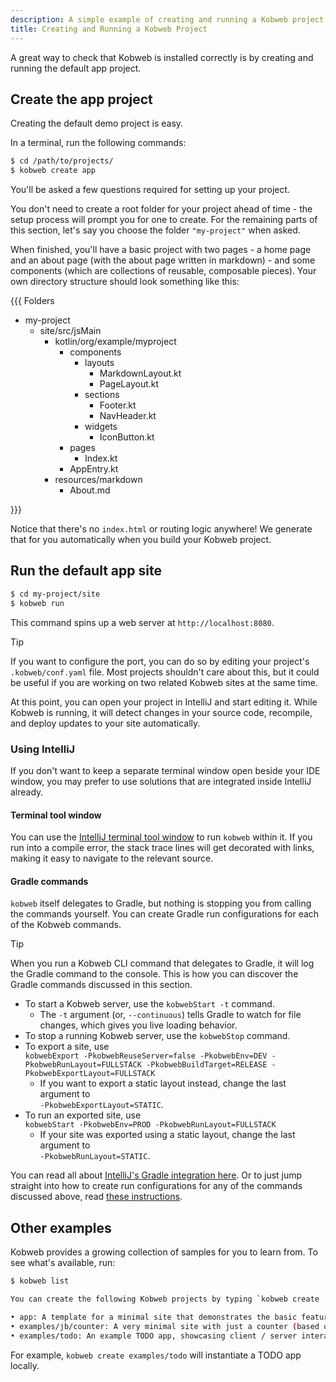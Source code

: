 ```yaml
---
description: A simple example of creating and running a Kobweb project.
title: Creating and Running a Kobweb Project
---
```


A great way to check that Kobweb is installed correctly is by creating and running the default app project.

## Create the app project

Creating the default demo project is easy.

In a terminal, run the following commands:

```bash
$ cd /path/to/projects/
$ kobweb create app
```

You'll be asked a few questions required for setting up your project.

You don't need to create a root folder for your project ahead of time - the setup process will prompt you for one to
create. For the remaining parts of this section, let's say you choose the folder `"my-project"` when asked.

When finished, you'll have a basic project with two pages - a home page and an about page (with the about page written
in markdown) - and some components (which are collections of reusable, composable pieces). Your own directory structure
should look something like this:

{{{ Folders

* my-project
  * site/src/jsMain
    * kotlin/org/example/myproject
      * components
        * layouts
          * MarkdownLayout.kt
          * PageLayout.kt
        * sections
          * Footer.kt
          * NavHeader.kt
        * widgets
          * IconButton.kt
      * pages
        * Index.kt
      * AppEntry.kt
    * resources/markdown
      * About.md

}}}

Notice that there's no `index.html` or routing logic anywhere! We generate that for you automatically when you build
your Kobweb project.

## Run the default app site

```bash
$ cd my-project/site
$ kobweb run
```

This command spins up a web server at `http://localhost:8080`.

> [!TIP]
> If you want to configure the port, you can do so by editing your project's `.kobweb/conf.yaml` file. Most projects
> shouldn't care about this, but it could be useful if you are working on two related Kobweb sites at the same time.

At this point, you can open your project in IntelliJ and start editing it. While Kobweb is running, it will detect
changes in your source code, recompile, and deploy updates to your site automatically.

### Using IntelliJ

If you don't want to keep a separate terminal window open beside your IDE window, you may prefer to use solutions that
are integrated inside IntelliJ already.

#### Terminal tool window

You can use the [IntelliJ terminal tool window](https://www.jetbrains.com/help/idea/terminal-emulator.html) to run
`kobweb` within it. If you run into a compile error, the stack trace lines will get decorated with
links, making it easy to navigate to the relevant source.

#### Gradle commands

`kobweb` itself delegates to Gradle, but nothing is stopping you from calling the commands yourself. You can create
Gradle run configurations for each of the Kobweb commands.

> [!TIP]
> When you run a Kobweb CLI command that delegates to Gradle, it will log the Gradle command to the console. This is
> how you can discover the Gradle commands discussed in this section.

* To start a Kobweb server, use the `kobwebStart -t` command.
    * The `-t` argument (or, `--continuous`) tells Gradle to watch for file changes, which gives you live loading behavior.
* To stop a running Kobweb server, use the `kobwebStop` command.
* To export a site, use<br>
  `kobwebExport -PkobwebReuseServer=false -PkobwebEnv=DEV -PkobwebRunLayout=FULLSTACK -PkobwebBuildTarget=RELEASE -PkobwebExportLayout=FULLSTACK`
    * If you want to export a static layout instead, change the last argument to<br>`-PkobwebExportLayout=STATIC`.
* To run an exported site, use<br>
  `kobwebStart -PkobwebEnv=PROD -PkobwebRunLayout=FULLSTACK`
    * If your site was exported using a static layout, change the last argument to<br>`-PkobwebRunLayout=STATIC`.

You can read all about [IntelliJ's Gradle integration here](https://www.jetbrains.com/help/idea/gradle.html). Or to just jump straight into how to create run
configurations for any of the commands discussed above, read [these instructions](https://www.jetbrains.com/help/idea/run-debug-gradle.html).

## Other examples

Kobweb provides a growing collection of samples for you to learn from. To see what's available, run:

```bash
$ kobweb list

You can create the following Kobweb projects by typing `kobweb create ...`

• app: A template for a minimal site that demonstrates the basic features of Kobweb
• examples/jb/counter: A very minimal site with just a counter (based on the Jetbrains tutorial)
• examples/todo: An example TODO app, showcasing client / server interactions
```

For example, `kobweb create examples/todo` will instantiate a TODO app locally.